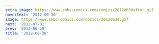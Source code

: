 ```yaml
---
extra_image: https://www.smbc-comics.com/comics/20120630after.gif
hovertext: '2012-06-30'
image: https://www.smbc-comics.com/comics/20120630.gif
next: '2012-07-01'
prev: '2012-06-29'
title: '2012-06-30'
---
```

